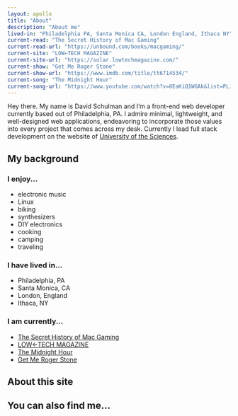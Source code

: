```yaml
---
layout: apollo
title: "About"
description: "About me"
lived-in: "Philadelphia PA, Santa Monica CA, London England, Ithaca NY"
current-read: "The Secret History of Mac Gaming"
current-read-url: "https://unbound.com/books/macgaming/"
current-site: "LOW←TECH MAGAZINE"
current-site-url: "https://solar.lowtechmagazine.com/"
current-show: "Get Me Roger Stone"
current-show-url: "https://www.imdb.com/title/tt6714534/"
current-song: "The Midnight Hour"
current-song-url: "https://www.youtube.com/watch?v=0EaKiQ1WGAk&list=PLJLCTosMQk1DNOkdGKyrlsXQkLBE8CguO"
---
```


Hey there. My name is David Schulman and I’m a front-end web developer currently based out of Philadelphia, PA. I admire minimal, lightweight, and well-designed web applications, endeavoring to incorporate those values into every project that comes across my desk. Currently I lead full stack development on the website of [University of the Sciences](https://www.usciences.edu/index.html).

## My background

<div class="flexi-row">
	<div class="three">
		<h3>I enjoy...</h3>
		<ul>
			<li>electronic music</li>
			<li>Linux</li>
			<li>biking</li>
			<li>synthesizers</li>
			<li>DIY electronics</li>
			<li>cooking</li>
			<li>camping</li>
			<li>traveling</li>
		</ul>
	</div>
	<div class="three">
		<h3>I have lived in...</h3>
		<ul>
			<li><i class="fas fa-home fa-fw"></i> Philadelphia, PA</li>
			<li><i class="fas fa-sun fa-fw"></i> Santa Monica, CA</li>
			<li><i class="fas fa-umbrella fa-fw"></i> London, England</li>
			<li><i class="fas fa-tree fa-fw"></i> Ithaca, NY</li>
		</ul>
	</div>
	<div class="three">
	<h3>I am currently...</h3>
		<ul>
			<li><i class="fas fa-book fa-fw"></i> <a href="https://unbound.com/books/macgaming/" target="_blank" title="The Secret History of Mac Gaming">The Secret History of Mac Gaming</a></li>
			<li><i class="fas fa-laptop fa-fw"></i> <a href="https://solar.lowtechmagazine.com" target="_blank" title="LOW←TECH MAGAZINE">LOW←TECH MAGAZINE</a></li>
			<li><i class="fas fa-compact-disc fa-fw"></i> <a href="https://www.youtube.com/watch?v=0EaKiQ1WGAk&list=PLJLCTosMQk1DNOkdGKyrlsXQkLBE8CguO" target="_blank" title="The Midnight Hour">The Midnight Hour</a></li>
			<li><i class="fas fa-film fa-fw"></i> <a href="https://www.imdb.com/title/tt6714534/" target="_blank" title="Get Me Roger Stone">Get Me Roger Stone</a></li>
		</ul>
	</div>
</div>
<div class="clear"></div>

## About this site

## You can also find me...
